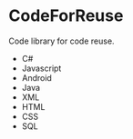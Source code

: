 # CodeForReuse
<html>Code library for code reuse.
<div>
  <ul>
    <li>C#</li>
<li>Javascript</li>
<li>Android</li>
<li>Java</li>
<li>XML</li>
<li>HTML</li>
<li>CSS</li>
    <li>SQL</li>
  </ul>
  </div>
  </html>

